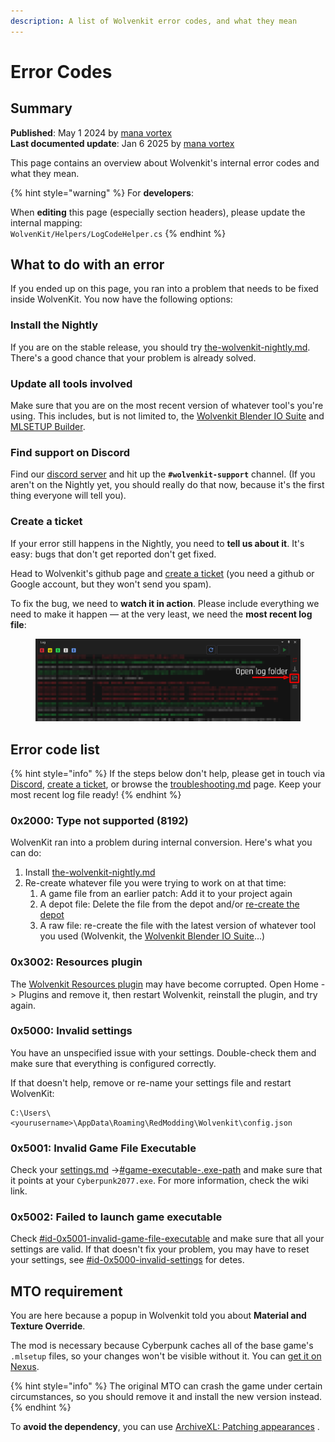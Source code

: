 ```yaml
---
description: A list of Wolvenkit error codes, and what they mean
---
```


# Error Codes

## Summary

**Published**: May 1 2024 by [mana vortex](https://app.gitbook.com/u/NfZBoxGegfUqB33J9HXuCs6PVaC3 "mention")\
**Last documented update**: Jan 6 2025 by [mana vortex](https://app.gitbook.com/u/NfZBoxGegfUqB33J9HXuCs6PVaC3 "mention")

This page contains an overview about Wolvenkit's internal error codes and what they mean.

{% hint style="warning" %}
For **developers**:&#x20;

When **editing** this page (especially section headers), please update the internal mapping:\
`WolvenKit/Helpers/LogCodeHelper.cs`
{% endhint %}

## What to do with an error

If you ended up on this page, you ran into a problem that needs to be fixed inside WolvenKit. You now have the following options:

### Install the Nightly

If you are on the stable release, you should try [the-wolvenkit-nightly.md](../getting-started/download/the-wolvenkit-nightly.md "mention"). There's a good chance that your problem is already solved.

### Update all tools involved

Make sure that you are on the most recent version of whatever tool's you're using. This includes, but is not limited to, the [Wolvenkit Blender IO Suite](https://app.gitbook.com/s/4gzcGtLrr90pVjAWVdTc/for-mod-creators-theory/modding-tools/wolvenkit-blender-io-suite "mention") and [MLSETUP Builder](https://app.gitbook.com/s/4gzcGtLrr90pVjAWVdTc/for-mod-creators-theory/modding-tools/mlsetup-builder "mention").

### Find support on Discord

Find our [discord server](http://discord.gg/redmodding) and hit up the **`#wolvenkit-support`** channel. (If you aren't on the Nightly yet, you should really do that now, because it's the first thing everyone will tell you).

### Create a ticket

If your error still happens in the Nightly, you need to **tell us about it**. It's easy: bugs that don't get reported don't get fixed.&#x20;

Head to Wolvenkit's github page and [create a ticket](https://github.com/WolvenKit/Wolvenkit/issues) (you need a github or Google account, but they won't send you spam).&#x20;

To fix the bug, we need to **watch it in action**. Please include everything we need to make it happen — at the very least, we need the **most recent log file**:

<figure><img src="../.gitbook/assets/wkit_open_log_folder.png" alt=""><figcaption></figcaption></figure>

## Error code list

{% hint style="info" %}
If the steps below don't help, please get in touch via [Discord](https://discord.com/invite/redmodding),  [create a ticket](https://github.com/WolvenKit/Wolvenkit/issues), or browse the [troubleshooting.md](../getting-started/troubleshooting.md "mention") page. Keep your most recent log file ready!
{% endhint %}

### 0x2000: Type not supported (8192)

WolvenKit ran into a problem during internal conversion. Here's what you can do:

1. Install [the-wolvenkit-nightly.md](../getting-started/download/the-wolvenkit-nightly.md "mention")
2. Re-create whatever file you were trying to work on at that time:
   1. A game file from an earlier patch: Add it to your project again
   2. A depot file: Delete the file from the depot and/or [re-create the depot](usage/create-depot.md#steps-partial-depot)
   3. A raw file: re-create the file with the latest version of whatever tool you used (Wolvenkit, the [Wolvenkit Blender IO Suite](https://app.gitbook.com/s/4gzcGtLrr90pVjAWVdTc/for-mod-creators-theory/modding-tools/wolvenkit-blender-io-suite "mention")...)

### 0x3002: Resources plugin

The [Wolvenkit Resources plugin](home/home-plugins.md#wolvenkit-resources) may have become corrupted. Open Home -> Plugins and remove it, then restart Wolvenkit, reinstall the plugin, and try again.

### 0x5000: Invalid settings

You have an unspecified issue with your settings. Double-check them and make sure that everything is configured correctly.&#x20;

If that doesn't help, remove or re-name your settings file and restart WolvenKit:

```
C:\Users\<yourusername>\AppData\Roaming\RedModding\Wolvenkit\config.json
```

### 0x5001: Invalid Game File Executable

Check your [settings.md](settings.md "mention") ->[#game-executable-.exe-path](settings.md#game-executable-.exe-path "mention") and make sure that it points at your `Cyberpunk2077.exe`. For more information, check the wiki link.

### 0x5002: Failed to launch game executable

Check [#id-0x5001-invalid-game-file-executable](error-codes.md#id-0x5001-invalid-game-file-executable "mention") and make sure that all your settings are valid. If that doesn't fix your problem, you may have to reset your settings, see [#id-0x5000-invalid-settings](error-codes.md#id-0x5000-invalid-settings "mention") for detes.



## MTO requirement

You are here because a popup in Wolvenkit told you about **Material and Texture Override**.&#x20;

The mod is necessary because Cyberpunk caches all of the base game's `.mlsetup` files, so your changes won't be visible without it. You can [get it on Nexus](https://www.nexusmods.com/cyberpunk2077/mods/25246).

{% hint style="info" %}
The original MTO can crash the game under certain circumstances, so you should remove it and install the new version instead.
{% endhint %}

To **avoid the dependency**, you can use [ArchiveXL: Patching appearances](https://app.gitbook.com/s/4gzcGtLrr90pVjAWVdTc/modding-guides/items-equipment/editing-existing-items/archivexl-patching-appearances "mention") .
